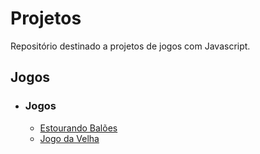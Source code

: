 # Projetos
Repositório destinado a projetos de jogos com Javascript.

## Jogos

<ul>
<li>
<h3><b>Jogos</b></h3>
<ul> 
<li><a href="https://github.com/fernandavianadss/bootcamp-fullstack-igti/tree/master/color-picker">Estourando Balões</a></li>
<li><a href="https://github.com/fernandavianadss/bootcamp-fullstack-igti/tree/master/crud-desafio">Jogo da Velha</a></li>
</ul>
</li>
</ul>
